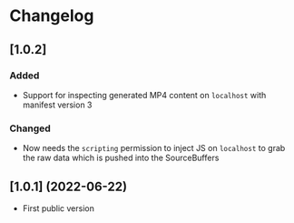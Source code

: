 # Changelog

## [1.0.2]

### Added

* Support for inspecting generated MP4 content on `localhost` with manifest version 3

### Changed

* Now needs the `scripting` permission to inject JS on `localhost` to grab the raw data which is pushed into the SourceBuffers

## [1.0.1] (2022-06-22)

* First public version

